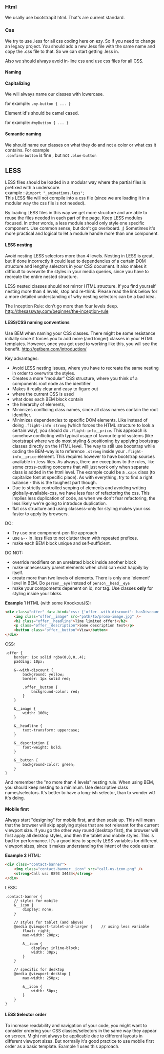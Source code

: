 ### Html
We usally use bootstrap3 html. That's are current standard.

### Css
We try to use .less for all css coding here on ezy. So if you need to change an legacy project.
You should add a new .less file with the same name and copy the .css file to that. So we can start getting .less in.

Also we should always avoid in-line css and use css files for all CSS.

#### Naming

#### Capitalizing
We will always name our classes with lowercase.

for example:
`.my-button { ... }` 

Element id's should be camel cased. 

for example:
`#myButton { ... }` 

#### Semantic naming

We should name our classes on what they do and not a color or what css it contains. For example  
 `.confirm-button` is fine , but not `.blue-button`

## LESS
LESS files should be loaded in a modular way where the partial files is prefixed with a underscore.  
example : 
`@import "_animations.less";`  
This LESS file will not compile into a css file (since we are loading it in a modular way the css file is not needed).

By loading LESS files in this way we get more structure and are able to reuse the files needed in each part of the page.
Keep LESS modules focused. In other words, a less module should only style one specific component. Use common sense, but don't go overboard. ;) Sometimes it's more practical and logical to let a module handle more than one component.

#### LESS nesting
Avoid nesting LESS selectors more than 4 levels. Nesting in LESS is great, but if done incorrectly it could lead to dependencies of a certain DOM structure and lengthy selectors in your CSS document. It also makes it difficult to overwrite the styles in your media queries, since you have to recreate the entire nested structure.

LESS nested classes should not mirror HTML structure. If you find yourself nesting more than 4 levels, stop and re-think. Please read the link below for a more detailed understanding of why nesting selectors can be a bad idea.

The Inception Rule: don’t go more than four levels deep.
http://thesassway.com/beginner/the-inception-rule


#### LESS/CSS naming conventions
Use BEM when naming your CSS classes. There might be some resistance initially since it forces you to add more (and longer) classes in your HTML templates. However, once you get used to working like this, you will see the benefit.
http://getbem.com/introduction/

Key advantages:

- Avoid LESS nesting issues, where you have to recreate the same nesting in order to overwrite the styles.
- Creates a more "modular" CSS structure, where you think of a components root node as the identifier
- Makes it really clear and easy to figure out
 - where the current CSS is used
 - what does each BEM block contain
 - the hierarchy of elements,
- Minimizes conflicing class names, since all class names contain the root identifier.
- Minimizes dependencies to specific DOM elements. Like instead of doing `.flight-info strong` (which forces the HTML structure to look a certain way), you should do `.flight-info__price`. This approach is somehow conflicting with typical usage of favourite grid systems (like bootstrap) where we do most styling & positioning by applying bootstrap classes directly on the HTML level. The way to still use bootstrap while coding the BEM-way is to reference `.strong` inside your `.flight-info__price` element. This requires however to have bootstrap sources available in .less files. As always, there are exceptions to the rules, like some cross-cutting concerns that will just work only when separate class is added in the html level. The example could be a `.caps` class (to capitalize font at specific place). As with everything, try to find a right balance - this is the toughest part though.
- Due to strictly controlled scoping of elements and avoiding writing globally-available-css, we have less fear of refactoring the css. This implies less duplication of code, as when we don't fear refactoring, the less likely we're going to introduce duplication.
- flat css structure and using classess-only for styling makes your css faster to apply by browsers.

DO:

- Try use one component-per-file approach
- use `&--` in .less files to not clutter them with repeated prefixes.
- make each BEM block unique and self-sufficient.

DO NOT:

- override modifiers on an unrelated block inside another block
- make unnecessary parent elements when child can exist happily by itself.
- create more than two levels of elements. There is only one 'element' level in BEM. Do `person__eye` instead of `person__head__eye`
- make your compoments depenent on id, nor tag. Use classes **only** for styling inside your bloks.

**Example 1**
HTML (with some KnockoutJS):
```html
<div class="offer" data-bind="css: {'offer--with-discount': hasDiscount()}">
    <img class="offer__image" src="path/to/promo-image.jpg" />
    <h2 class="offer__headline">Time limited offer!</h2>
    <p class="offer__description">Some description text</p>
    <button class="offer__button">View</button>
</div>
```
CSS:
```less
.offer {
    border: 1px solid rgba(0,0,0,.4);
    padding: 10px;

    &--with-discount {
        background: yellow;
        border: 1px solid red;

        .offer__button {
            background-color: red;
        }
    }

    &__image {
        width: 100%;
    }

    &__headline {
        text-transform: uppercase;
    }

    &__description {
        font-weight: bold;
    }

    &__button {
        background-color: green;
    }
}
```

And remember the "no more than 4 levels" nesting rule. When using BEM, you should keep nesting to a minimum.
Use descriptive class names/selectors. It's better to have a long-ish selector, than to wonder wtf it's doing.


#### Mobile first
Always start "designing" for mobile first, and then scale up. This will mean that the browser will skip applying styles that are not relevant for the current viewport size.
If you go the other way round (desktop first), the browser will first apply all desktop styles, and then the tablet and mobile styles. This is bad for performance.
It's a good idea to specify LESS variables for different viewport sizes, since it makes understanding the intent of the code easier.

**Example 2**
HTML:
```html
<div class="contact-banner">
    <img class="contact-banner__icon" src="call-us-icon.png" />
    <strong>Call us: 0893 34434</strong>
</div>
```

LESS:
```less
.contact-banner {
    // styles for mobile
    &__icon {
        display: none;
    }

    // styles for tablet (and above)
    @media @viewport-tablet-and-larger {    // using less variable
        float: right;
        max-width: 200px;

        &__icon {
            display: inline-block;
            width: 30px;
        }
    }

    // specific for desktop
    @media @viewport-desktop {
        max-width: 250px;

        &__icon {
            width: 50px;
        }
    }
}
```


#### LESS Selector order
To increase readability and navigation of your code, you might want to consider ordering your CSS classes/selectors in the same way they appear on screen. Might not always be applicable due to different layouts in different viewport sizes. But normally it's good practice to use mobile first order as a basic template. Example 1 uses this approach.
